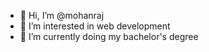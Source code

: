 - 👋 Hi, I’m @mohanraj
- 👀 I’m interested in web development 
- 🌱 I’m currently doing my bachelor's degree 

<!---
mohanraj0r/mohanraj0r is a ✨ special ✨ repository because its `README.md` (this file) appears on your GitHub profile.
You can click the Preview link to take a look at your changes.
--->
